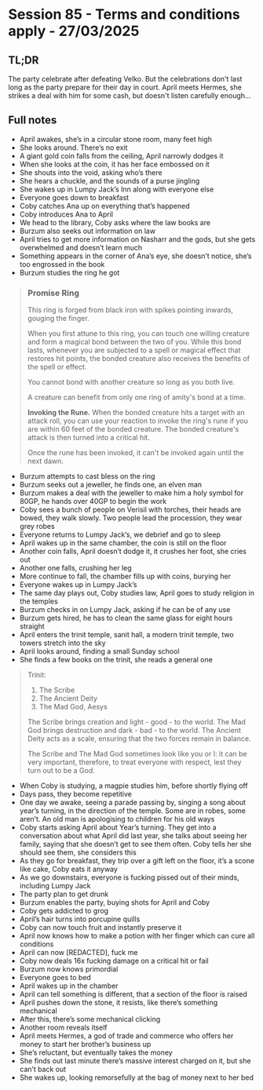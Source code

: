 # Session 85 - Terms and conditions apply - 27/03/2025
## TL;DR
The party celebrate after defeating Velko. But the celebrations don't last long as the party prepare for their day in court. April meets Hermes, she strikes a deal with him for some cash, but doesn't listen carefully enough...

## Full notes
- April awakes, she’s in a circular stone room, many feet high
- She looks around. There’s no exit
- A giant gold coin falls from the ceiling, April narrowly dodges it
- When she looks at the coin, it has her face embossed on it
- She shouts into the void, asking who’s there
- She hears a chuckle, and the sounds of a purse jingling
- She wakes up in Lumpy Jack’s Inn along with everyone else
- Everyone goes down to breakfast
- Coby catches Ana up on everything that’s happened
- Coby introduces Ana to April
- We head to the library, Coby asks where the law books are
- Burzum also seeks out information on law
- April tries to get more information on Nasharr and the gods, but she gets overwhelmed and doesn’t learn much
- Something appears in the corner of Ana’s eye, she doesn’t notice, she’s too engrossed in the book
- Burzum studies the ring he got

> ### Promise Ring
> This ring is forged from black iron with spikes pointing inwards, gouging the finger.
> 
> When you first attune to this ring, you can touch one willing creature and form a magical bond between the two of you. While this bond lasts, whenever you are subjected to a spell or magical effect that restores hit points, the bonded creature also receives the benefits of the spell or effect.
>
> You cannot bond with another creature so long as you both live.
> 
> A creature can benefit from only one ring of amity's bond at a time.
>
> **Invoking the Rune.** When the bonded creature hits a target with an attack roll, you can use your reaction to invoke the ring's rune if you are within 60 feet of the bonded creature. The bonded creature's attack is then turned into a critical hit.
>  
> Once the rune has been invoked, it can't be invoked again until the next dawn.

- Burzum attempts to cast bless on the ring
- Burzum seeks out a jeweller, he finds one, an elven man
- Burzum makes a deal with the jeweller to make him a holy symbol for 80GP, he hands over 40GP to begin the work
- Coby sees a bunch of people on Verisil with torches, their heads are bowed, they walk slowly. Two people lead the procession, they wear grey robes
- Everyone returns to Lumpy Jack’s, we debrief and go to sleep
- April wakes up in the same chamber, the coin is still on the floor
- Another coin falls, April doesn’t dodge it, it crushes her foot, she cries out
- Another one falls, crushing her leg
- More continue to fall, the chamber fills up with coins, burying her
- Everyone wakes up in Lumpy Jack’s
- The same day plays out, Coby studies law, April goes to study religion in the temples
- Burzum checks in on Lumpy Jack, asking if he can be of any use
- Burzum gets hired, he has to clean the same glass for eight hours straight
- April enters the trinit temple, sanit hall, a modern trinit temple, two towers stretch into the sky
- April looks around, finding a small Sunday school
- She finds a few books on the trinit, she reads a general one

>Trinit:
>1. The Scribe
>2. The Ancient Deity
>3. The Mad God, Aesys
>
>The Scribe brings creation and light - good - to the world.
>The Mad God brings destruction and dark - bad - to the world.
>The Ancient Deity acts as a scale, ensuring that the two forces remain in balance. 
>
>The Scribe and The Mad God sometimes look like you or I: it can be very important, therefore, to treat everyone with respect, lest they turn out to be a God.

- When Coby is studying, a magpie studies him, before shortly flying off
- Days pass, they become repetitive
- One day we awake, seeing a parade passing by, singing a song about year’s turning, in the direction of the temple. Some are in robes, some aren’t. An old man is apologising to children for his old ways
- Coby starts asking April about Year’s turning. They get into a conversation about what April did last year, she talks about seeing her family, saying that she doesn’t get to see them often. Coby tells her she should see them, she considers this
- As they go for breakfast, they trip over a gift left on the floor, it’s a scone like cake, Coby eats it anyway
- As we go downstairs, everyone is fucking pissed out of their minds, including Lumpy Jack
- The party plan to get drunk
- Burzum enables the party, buying shots for April and Coby
- Coby gets addicted to grog
- April’s hair turns into porcupine quills
- Coby can now touch fruit and instantly preserve it
- April now knows how to make a potion with her finger which can cure all conditions
- April can now [REDACTED], fuck me
- Coby now deals 16x fucking damage on a critical hit or fail
- Burzum now knows primordial
- Everyone goes to bed
- April wakes up in the chamber
- April can tell something is different, that a section of the floor is raised
- April pushes down the stone, it resists, like there’s something mechanical
- After this, there’s some mechanical clicking
- Another room reveals itself
- April meets Hermes, a god of trade and commerce who offers her money to start her brother’s business up
- She’s reluctant, but eventually takes the money
- She finds out last minute there’s massive interest charged on it, but she can’t back out
- She wakes up, looking remorsefully at the bag of money next to her bed
